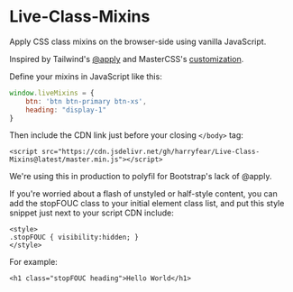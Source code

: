 # Live-Class-Mixins

Apply CSS class mixins on the browser-side using vanilla JavaScript.

Inspired by Tailwind's [@apply](https://tailwindcss.com/docs/functions-and-directives#apply) and MasterCSS's [customization](https://css.master.co/docs/customization#other-directly-in-index-html).

Define your mixins in JavaScript like this:

```javascript
window.liveMixins = {
	btn: 'btn btn-primary btn-xs',
	heading: "display-1"
}
```

Then include the CDN link just before your closing `</body>` tag:

```
<script src="https://cdn.jsdelivr.net/gh/harryfear/Live-Class-Mixins@latest/master.min.js"></script>
```

We're using this in production to polyfil for Bootstrap's lack of @apply.

If you're worried about a flash of unstyled or half-style content, you can add the stopFOUC class to your initial element class list, and put this style snippet just next to your script CDN include:

```
<style>
.stopFOUC { visibility:hidden; }
</style>
```

For example:

```
<h1 class="stopFOUC heading">Hello World</h1>
```
